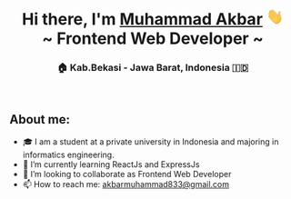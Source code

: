 <div align="center">
  <h1>Hi there, I'm <a href='https://www.instagram.com/akbar.833/'>Muhammad Akbar</a> <img src="https://github.com/ABSphreak/ABSphreak/blob/master/gifs/Hi.gif" width="30px" height="30px"><br/>~ Frontend Web Developer ~</h1>
  <h3>🏠 Kab.Bekasi - Jawa Barat, Indonesia 🇮🇩</h3>
</div>

<br/>

## About me:

- 🎓 I am a student at a private university in Indonesia and majoring in informatics engineering.
- 🌱 I’m currently learning ReactJs and ExpressJs
- 👯 I’m looking to collaborate as Frontend Web Developer
- 📫 How to reach me: [akbarmuhammad833@gmail.com](mailto:akbarmuhammad833@gmail.com)
